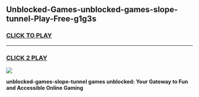 
## Unblocked-Games-unblocked-games-slope-tunnel-Play-Free-g1g3s
<h3>
<a href="https://premium76.site?title=unblocked-games-slope-tunnel&ref=10A">CLICK TO PLAY</a></h3>
<hr>

<h3>
<a href="https://premium76.site?title=unblocked-games-slope-tunnel&ref=10A">CLICK 2 PLAY</a>
  
</h3>

<a href="https://premium76.site?title=unblocked-games-slope-tunnel&ref=10A"><img src="https://clearcache.store/games.png"></a>


**unblocked-games-slope-tunnel games unblocked: Your Gateway to Fun and Accessible Online Gaming**
